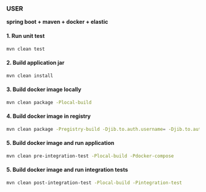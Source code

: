 ### **USER**
**spring boot + maven + docker + elastic**

#### 1. Run unit test
```bash
mvn clean test
```

#### 2. Build application jar
```bash
mvn clean install
```

#### 3. Build docker image locally
```bash
mvn clean package -Plocal-build
```

#### 4. Build docker image in registry
```bash
mvn clean package -Pregistry-build -Djib.to.auth.username= -Djib.to.auth.password=
```

#### 5. Build docker image and run application
```bash
mvn clean pre-integration-test -Plocal-build -Pdocker-compose
```

#### 5. Build docker image and run integration tests
```bash
mvn clean post-integration-test -Plocal-build -Pintegration-test
```